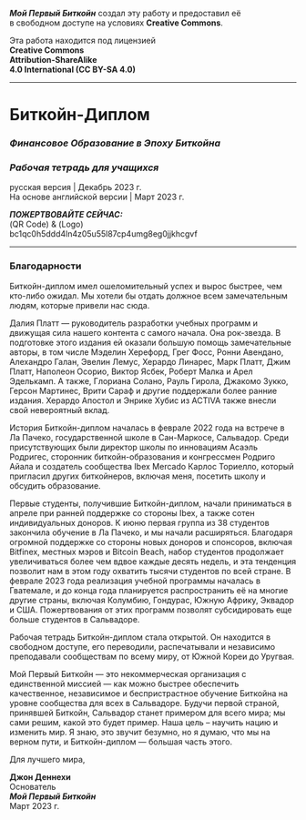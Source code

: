 **_Мой Первый Биткойн_** создал эту работу и предоставил её    
в свободном доступе на условиях **Creative Commons**.    

Эта работа находится под лицензией     
**Creative Commons**     
**Attribution-ShareAlike**    
**4.0 International (CC BY-SA 4.0)**    

__________________________________________________________________________________________________________    
    
# Биткойн-Диплом    
    
### _Финансовое Образование в Эпоху Биткойна_    
    
### ***Рабочая тетрадь для учащихся***    
русская версия | Декабрь 2023 г.    
На основе английской версии | Март 2023 г.    
    
***ПОЖЕРТВОВАЙТЕ СЕЙЧАС:***    
(QR Code) & (Logo)    
bc1qc0h5ddd4ln4z05u55l87cp4umg8eg0jjkhcgvf        
      
__________________________________________________________________________________________________________              
           
### Благодарности    
    
    
Биткойн-диплом имел ошеломительный успех и вырос быстрее, чем кто-либо ожидал. Мы хотели бы отдать должное всем замечательным людям, которые привели нас сюда.    

Далия Платт — руководитель разработки учебных программ и движущая сила нашего контента с самого начала. Она рок-звезда. В подготовке этого издания ей оказали большую помощь замечательные авторы, в том числе Мэделин Херефорд, Грег Фосс, Ронни Авендано, Алехандро Галан, Эвелин Лемус, Херардо Линарес, Марк Платт, Джим Платт, Наполеон Осорио, Виктор Ясбек, Роберт Малка и Арел Эделькамп. А также, Глориана Солано, Рауль Гирола, Джакомо Зукко, Герсон Мартинес, Врити Сараф и другие поддержали более ранние издания. Херардо Апостол и Энрике Хубис из ACTIVA также внесли свой невероятный вклад.    

История Биткойн-диплом началась в феврале 2022 года на встрече в Ла Пачеко, государственной школе в Сан-Маркосе, Сальвадор. Среди присутствующих были директор школы по инновациям Асаэль Родригес, сторонник биткойн-образования и конгрессмен Родриго Айала и создатель сообщества Ibex Mercado Карлос Ториелло, который пригласил других биткойнеров, включая меня, посетить школу и обсудить образование.    

Первые студенты, получившие Биткойн-диплом, начали приниматься в апреле при ранней поддержке со стороны Ibex, а также сотен индивидуальных доноров. К июню первая группа из 38 студентов закончила обучение в Ла Пачеко, и мы начали расширяться. Благодаря огромной поддержке со стороны новых доноров и спонсоров, включая Bitfinex, местных мэров и Bitcoin Beach, набор студентов продолжает увеличиваться более чем вдвое каждые десять недель, и эта тенденция позволит нам в этом году охватить тысячи студентов по всей стране. В феврале 2023 года реализация учебной программы началась в Гватемале, и до конца года планируется распространить её на многие другие страны, включая Колумбию, Гондурас, Южную Африку, Эквадор и США. Пожертвования от этих программ позволят субсидировать еще больше студентов в Сальвадоре.    

Рабочая тетрадь Биткойн-диплом стала открытой. Он находится в свободном доступе, его переводили, распечатывали и независимо преподавали сообществам по всему миру, от Южной Кореи до Уругвая.    

Мой Первый Биткойн — это некоммерческая организация с единственной миссией — как можно быстрее обеспечить качественное, независимое и беспристрастное обучение Биткойна на уровне сообщества для всех в Сальвадоре. Будучи первой страной, принявшей Биткойн, Сальвадор станет примером для всего мира; мы сами решим, какой это будет пример. Наша цель – научить нацию и изменить мир. Я знаю, это звучит безумно, но я думаю, что мы на верном пути, и Биткойн-диплом — большая часть этого.    

Для лучшего мира,    


**Джон Деннехи**    
Основатель    
**_Мой Первый Биткойн_**    
Mарт 2023 г.    
